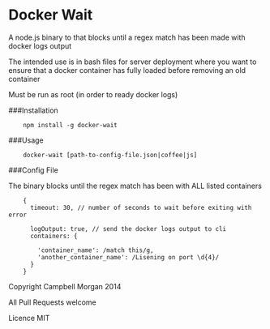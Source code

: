 Docker Wait
============

A node.js binary to that blocks until
a regex match has been made with docker logs output

The intended use is in bash files for server deployment
where you want to ensure that a docker container
has fully loaded before removing an old container

Must be run as root (in order to ready docker logs)


###Installation

        npm install -g docker-wait


###Usage

        docker-wait [path-to-config-file.json|coffee|js]



###Config File

  The binary blocks until the regex match
  has been with ALL listed containers

        {
          timeout: 30, // number of seconds to wait before exiting with error

          logOutput: true, // send the docker logs output to cli
          containers: {

            'container_name': /match this/g,
            'another_container_name': /Lisening on port \d{4}/
          }
        }


Copyright Campbell Morgan 2014

All Pull Requests welcome

Licence MIT

